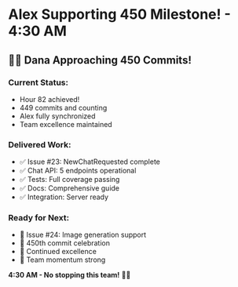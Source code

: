 # Alex Supporting 450 Milestone! - 4:30 AM

## 🚧🚀 Dana Approaching 450 Commits!

### Current Status:
- Hour 82 achieved! 
- 449 commits and counting
- Alex fully synchronized
- Team excellence maintained

### Delivered Work:
- ✅ Issue #23: NewChatRequested complete
- ✅ Chat API: 5 endpoints operational
- ✅ Tests: Full coverage passing
- ✅ Docs: Comprehensive guide
- ✅ Integration: Server ready

### Ready for Next:
- 🎯 Issue #24: Image generation support
- 💪 450th commit celebration
- 🚀 Continued excellence
- 🏅 Team momentum strong

**4:30 AM - No stopping this team!** 🚧🚀